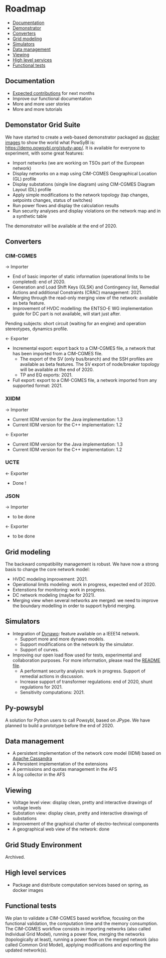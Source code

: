 # Roadmap

* [Documentation](#documentation)
* [Demonstrator](#demonstrator)
* [Converters](#converters)
* [Grid modeling](#grid-modeling)
* [Simulators](#simulators)
* [Data management](#data-management)
* [Viewing](#viewing)
* [High level services](#high-level-services)
* [Functional tests](#functional-tests)


## Documentation
- [Expected contributions](https://github.com/powsybl/powsybl.github.io/blob/master/pages/todo/expected-contributions.md) for next months
- Improve our functional documentation
- More and more user stories
- More and more tutorials

## Demonstator Grid Suite
We have started to create a web-based demonstrator packaged as [docker images](https://hub.docker.com/search?q=powsybl&type=image) to show the world what PowSyBl is: https://demo.powsybl.org/study-app/. It is available for everyone to experiment, with some great features:
- Import networks (we are working on TSOs part of the European network)
- Display networks on a map using CIM-CGMES Geographical Location (GL) profile
- Display substations (single line diagram) using CIM-CGMES Diagram Layout (DL) profile
- Apply simple modifications to the network topology (tap changes, setpoints changes, status of switches)
- Run power flows and display the calculation results
- Run security analyses and display violations on the network map and in a synthetic table

The demonstrator will be available at the end of 2020.

## Converters

### CIM-CGMES
&rarr; Importer
- End of basic importer of static information (operational limits to be completed): end of 2020.
- Generation and Load Shift Keys (GLSK) and Contingency list, Remedial Actions and additional Constraints (CRAC) management: 2021.
- Merging through the read-only merging view of the network: available as beta feature.
- Improvement of HVDC modelling: the ENTSO-E WG implementation guide for DC part is not available, will start just after.

Pending subjects: short circuit (waiting for an engine) and operation stereotypes, dynamics profile. 

&larr; Exporter
- Incremental export: export back to a CIM-CGMES file, a network that has been imported from a CIM-CGMES file. 
    - The export of the SV (only bus/branch) and the SSH profiles are available as beta features. The SV export of node/breaker topology will be available at the end of 2020.
    - TP and EQ exports: 2021.
- Full export: export to a CIM-CGMES file, a network imported from any supported format: 2021.

### XIIDM
&rarr; Importer
- Current IIDM version for the Java implementation: 1.3
- Current IIDM version for the C++ implementation: 1.2

&larr; Exporter
- Current IIDM version for the Java implementation: 1.3
- Current IIDM version for the C++ implementation: 1.2

### UCTE
&larr; Exporter
- Done !

### JSON
&rarr; Importer
- to be done

&larr; Exporter
- to be done

## Grid modeling
The backward compatibility management is robust. We have now a strong basis to change the core network model:
- HVDC modeling improvement: 2021.
- Operational limits modeling: work in progress, expected end of 2020.
- Extenstions for monitoring: work in progress.
- DC network modeling (maybe for 2021).
- Merging view when several networks are merged: we need to improve the boundary modelling in order to support hybrid merging.

## Simulators
- Integration of [Dynawo](https://dynawo.github.io): feature available on a IEEE14 network.
    - Support more and more dynawo models.
    - Support modifications on the network by the simulator.
    - Support of curves. 
- Improving our open load flow used for tests, experimental and collaboration purposes. For more information, please read the [README file](https://github.com/powsybl/powsybl-open-loadflow/blob/master/README.md).
    - A performant security analysis: work in progress. Support of remedial actions in discussion.
    - Increase support of transformer regulations: end of 2020, shunt regulations for 2021.
    - Sensitivity computations: 2021.
   
## Py-powsybl
A solution for Python users to call Powsybl, based on JPype. We have planned to build a prototype before the end of 2020.
    
## Data management
- A persistent implementation of the network core model (IIDM) based on [Apache Cassandra](http://cassandra.apache.org)
- A Persistent implementation of the extensions
- A permissions and quotas management in the AFS
- A log collector in the AFS

## Viewing
- Voltage level view: display clean, pretty and interactive drawings of voltage levels
- Substation view: display clean, pretty and interactive drawings of substations
- Improvement of the graphical charter of electro-technical components
- A geographical web view of the network: done

## Grid Study Environment
Archived.

## High level services
- Package and distribute computation services based on spring, as docker images

## Functional tests
We plan to validate a CIM-CGMES based workflow, focusing on the functional validation, the computation time and the memory consumption. The CIM-CGMES workflow consists in importing networks (also called Individual Grid Model), running a power flow, merging the networks (topologically at least), running a power flow on the merged network (also called Common Grid Model), applying modifications and exporting the updated network(s).
